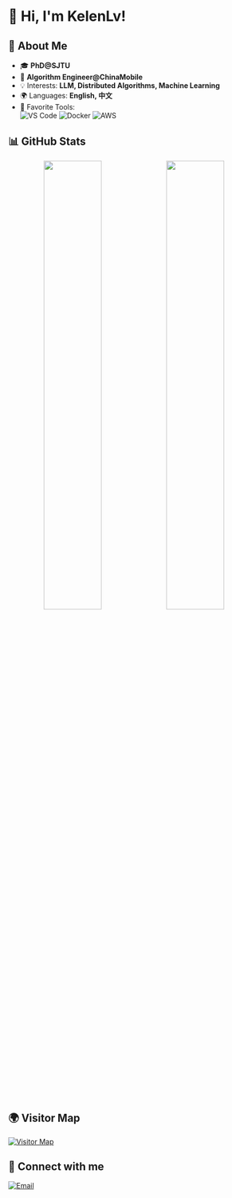 # 👋 Hi, I'm KelenLv!

## 🚀 About Me
- 🎓 **PhD@SJTU**  
- 💼 **Algorithm Engineer@ChinaMobile**  
- 💡 Interests: **LLM, Distributed Algorithms, Machine Learning**  
- 🌍 Languages: **English, 中文**  
- 🎯 Favorite Tools:  
  ![VS Code](https://img.shields.io/badge/-VSCode-007ACC?logo=visual-studio-code&logoColor=white&style=flat)
  ![Docker](https://img.shields.io/badge/-Docker-2496ED?logo=docker&logoColor=white&style=flat)
  ![AWS](https://img.shields.io/badge/-AWS-FF9900?logo=amazon-aws&logoColor=white&style=flat)

## 📊 GitHub Stats
<p align="center">
  <img width="48%" src="https://github-readme-stats.vercel.app/api?username=kelenlv&show_icons=true&theme=tokyonight" />
  <img width="48%" src="https://github-readme-streak-stats.herokuapp.com/?user=kelenlv&theme=tokyonight" />
</p>


## 🌍 Visitor Map  
[![Visitor Map](https://www.clustrmaps.com/map_v2.png?d=XsHt1RGQOuYeoXyDvrecT3LQdFnssCT3rfkOXXSCPKU&cl=ffffff)](https://clustrmaps.com/site/1c4vy)


## 💬 Connect with me  
[![Email](https://img.shields.io/badge/-Email-D14836?logo=gmail&logoColor=white&style=flat)](mailto:kelen_lv@163.com)
